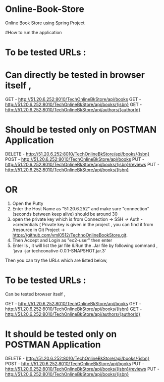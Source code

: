 # Online-Book-Store
Online Book Store using Spring Project


#How to run the application 


# To be tested URLs :

# Can directly be tested in browser itself ,
 
 GET -   	http://51.20.6.252:8010/TechOnlineBkStore/api/books
 GET -   	http://51.20.6.252:8010/TechOnlineBkStore/api/books/{isbn}
 GET -	 	http://51.20.6.252:8010/TechOnlineBkStore/api/authors/{authorId}
 
# Should be tested only on POSTMAN Application 
 
 DELETE  -  http://51.20.6.252:8010/TechOnlineBkStore/api/books/{isbn}
 POST -		http://51.20.6.252:8010/TechOnlineBkStore/api/books
 PUT -		http://51.20.6.252:8010/TechOnlineBkStore/api/books/{isbn}/reviews
 PUT  -		http://51.20.6.252:8010/TechOnlineBkStore/api/books/{isbn}


# OR 
 
 

1. Open the Putty 
2. Enter the Host Name as "51.20.6.252" and make sure "connection"(seconds between keep alive)
   should be around 30
3. open the private key which is from Connection -> SSH -> Auth ->credentials ( Private key is given in the project , you can find it from /resource  in Git Project -> https://github.com/vml0512/TechnoOnlineBookStore.git.
4. Then Accept and Login as "ec2-user" then enter
5. Enter ls , it will list the jar file 
6.Run the .Jar file by following command , 'java -jar techconative-0.0.1-SNAPSHOT.jar.3'


Then you can try the URLs which are listed below,

# To be tested URLs :

Can be tested browser itself ,
 
 GET -   	http://51.20.6.252:8010/TechOnlineBkStore/api/books
 GET -   	http://51.20.6.252:8010/TechOnlineBkStore/api/books/{isbn}
 GET -	 	http://51.20.6.252:8010/TechOnlineBkStore/api/authors/{authorId}
 
# It should be tested only on POSTMAN Application 
 
 DELETE  -  http://51.20.6.252:8010/TechOnlineBkStore/api/books/{isbn}
 POST -		http://51.20.6.252:8010/TechOnlineBkStore/api/books
 PUT -		http://51.20.6.252:8010/TechOnlineBkStore/api/books/{isbn}/reviews
 PUT  -		http://51.20.6.252:8010/TechOnlineBkStore/api/books/{isbn}